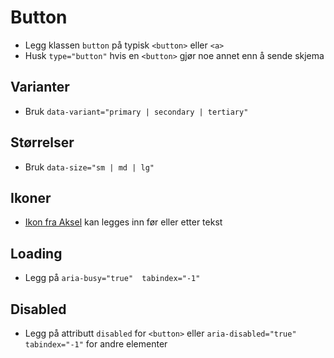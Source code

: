 # Button <mark data-badge="Alfa"></mark>

- Legg klassen `button` på typisk `<button>` eller `<a>`
- Husk `type="button"` hvis en `<button>` gjør noe annet enn å sende skjema

<pre hidden>
<button type="button" class="styles.button">
  Knapp
</button>

<a href="https://www.mattilsynet.no/" target="_blank" class="styles.button">
  Lenkeknapp
</a>
</pre>
<Story />

## Varianter
- Bruk `data-variant="primary | secondary | tertiary"`

<pre hidden>
<button type="button" class="styles.button">
  Primary (default)
</button>
<button type="button" class="styles.button" data-variant="secondary">
  Secondary
</button>
<button type="button" class="styles.button" data-variant="tertiary">
  Tertiary
</button>
</pre>
<Story />

## Størrelser
- Bruk `data-size="sm | md | lg"`

<pre hidden>
<button type="button" class="styles.button" data-size="sm">
  Small
</button>
<button type="button" class="styles.button" data-size="md">
  Medium
</button>
<button type="button" class="styles.button" data-size="lg">
  Large
</button>
</pre>
<Story />


## Ikoner
- [Ikon fra Aksel](https://aksel.nav.no/ikoner) kan legges inn før eller etter tekst

<pre hidden>
<button type="button" class="styles.button">
  <svg xmlns="http://www.w3.org/2000/svg" width="1em" height="1em" fill="none" viewBox="0 0 24 24"><path fill="currentColor" fill-rule="evenodd" d="M12 2.3a.8.8 0 0 1 .7.4l2.7 5.6 6.2.9a.8.8 0 0 1 .4 1.2l-4.4 4.4 1 6.2a.8.8 0 0 1-1 .8l-5.6-3-5.5 3a.8.8 0 0 1-1.1-.8l1-6.2L2 10.4a.8.8 0 0 1 .4-1.2l6.2-1 2.7-5.5a.8.8 0 0 1 .7-.5m0 2.5L9.7 9.3a.8.8 0 0 1-.5.4l-5.1.7L7.8 14a.8.8 0 0 1 .2.7l-.9 5 4.6-2.4a.8.8 0 0 1 .6 0l4.6 2.4-.9-5a.8.8 0 0 1 .2-.7l3.7-3.6-5-.7a.8.8 0 0 1-.6-.4z" clip-rule="evenodd"/></svg>
  Ikon før
</button>
<button type="button" class="styles.button">
  Ikon etter
  <svg width="1em" height="1em" viewBox="0 0 24 24" focusable="false" role="img"><path fill="currentColor" d="M14.087 6.874a.752.752 0 0 0-.117 1.156l3.22 3.22H5a.75.75 0 0 0 0 1.5h12.19l-3.22 3.22a.75.75 0 0 0 1.06 1.06l4.5-4.5a.75.75 0 0 0 0-1.06l-4.5-4.5a.75.75 0 0 0-.943-.096"></path></svg>
</button>
</pre>
<Story />


## Loading
- Legg på `aria-busy="true"  tabindex="-1"`

<pre hidden>
<button aria-busy="true" tabindex="-1" type="button" class="styles.button">
  Knapp
</button>
<a aria-busy="true" tabindex="-1" href="#" class="styles.button">
  Lenkeknapp
</a>
</pre>
<Story />

## Disabled
- Legg på attributt `disabled` for `<button>` eller `aria-disabled="true" tabindex="-1"` for andre elementer

<pre hidden>
<button disabled type="button" class="styles.button">
  Knapp
</button>
<a aria-disabled="true" tabindex="-1" href="#" class="styles.button">
  Lenkeknapp
</a>
</pre>
<Story />